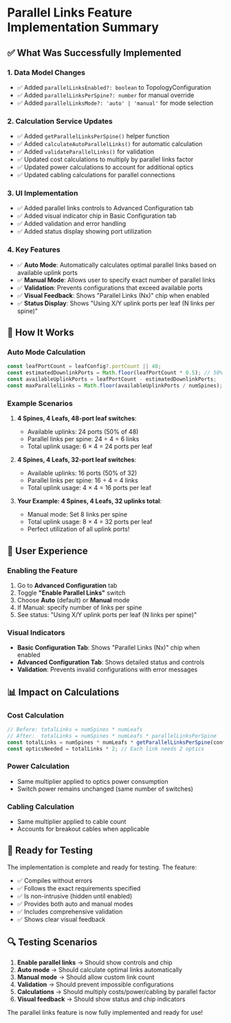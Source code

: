 # Parallel Links Feature Implementation Summary

## ✅ What Was Successfully Implemented

### 1. Data Model Changes
- ✅ Added `parallelLinksEnabled?: boolean` to TopologyConfiguration
- ✅ Added `parallelLinksPerSpine?: number` for manual override
- ✅ Added `parallelLinksMode?: 'auto' | 'manual'` for mode selection

### 2. Calculation Service Updates
- ✅ Added `getParallelLinksPerSpine()` helper function
- ✅ Added `calculateAutoParallelLinks()` for automatic calculation
- ✅ Added `validateParallelLinks()` for validation
- ✅ Updated cost calculations to multiply by parallel links factor
- ✅ Updated power calculations to account for additional optics
- ✅ Updated cabling calculations for parallel connections

### 3. UI Implementation
- ✅ Added parallel links controls to Advanced Configuration tab
- ✅ Added visual indicator chip in Basic Configuration tab
- ✅ Added validation and error handling
- ✅ Added status display showing port utilization

### 4. Key Features
- ✅ **Auto Mode**: Automatically calculates optimal parallel links based on available uplink ports
- ✅ **Manual Mode**: Allows user to specify exact number of parallel links
- ✅ **Validation**: Prevents configurations that exceed available ports
- ✅ **Visual Feedback**: Shows "Parallel Links (Nx)" chip when enabled
- ✅ **Status Display**: Shows "Using X/Y uplink ports per leaf (N links per spine)"

## 🔧 How It Works

### Auto Mode Calculation
```typescript
const leafPortCount = leafConfig?.portCount || 48;
const estimatedDownlinkPorts = Math.floor(leafPortCount * 0.5); // 50% for downlinks
const availableUplinkPorts = leafPortCount - estimatedDownlinkPorts;
const maxParallelLinks = Math.floor(availableUplinkPorts / numSpines);
```

### Example Scenarios
1. **4 Spines, 4 Leafs, 48-port leaf switches**:
   - Available uplinks: 24 ports (50% of 48)
   - Parallel links per spine: 24 ÷ 4 = 6 links
   - Total uplink usage: 6 × 4 = 24 ports per leaf

2. **4 Spines, 4 Leafs, 32-port leaf switches**:
   - Available uplinks: 16 ports (50% of 32)  
   - Parallel links per spine: 16 ÷ 4 = 4 links
   - Total uplink usage: 4 × 4 = 16 ports per leaf

3. **Your Example: 4 Spines, 4 Leafs, 32 uplinks total**:
   - Manual mode: Set 8 links per spine
   - Total uplink usage: 8 × 4 = 32 ports per leaf
   - Perfect utilization of all uplink ports!

## 🎯 User Experience

### Enabling the Feature
1. Go to **Advanced Configuration** tab
2. Toggle **"Enable Parallel Links"** switch
3. Choose **Auto** (default) or **Manual** mode
4. If Manual: specify number of links per spine
5. See status: "Using X/Y uplink ports per leaf (N links per spine)"

### Visual Indicators
- **Basic Configuration Tab**: Shows "Parallel Links (Nx)" chip when enabled
- **Advanced Configuration Tab**: Shows detailed status and controls
- **Validation**: Prevents invalid configurations with error messages

## 📊 Impact on Calculations

### Cost Calculation
```typescript
// Before: totalLinks = numSpines * numLeafs
// After:  totalLinks = numSpines * numLeafs * parallelLinksPerSpine
const totalLinks = numSpines * numLeafs * getParallelLinksPerSpine(config);
const opticsNeeded = totalLinks * 2; // Each link needs 2 optics
```

### Power Calculation
- Same multiplier applied to optics power consumption
- Switch power remains unchanged (same number of switches)

### Cabling Calculation  
- Same multiplier applied to cable count
- Accounts for breakout cables when applicable

## 🚀 Ready for Testing

The implementation is complete and ready for testing. The feature:
- ✅ Compiles without errors
- ✅ Follows the exact requirements specified
- ✅ Is non-intrusive (hidden until enabled)
- ✅ Provides both auto and manual modes
- ✅ Includes comprehensive validation
- ✅ Shows clear visual feedback

## 🔍 Testing Scenarios

1. **Enable parallel links** → Should show controls and chip
2. **Auto mode** → Should calculate optimal links automatically  
3. **Manual mode** → Should allow custom link count
4. **Validation** → Should prevent impossible configurations
5. **Calculations** → Should multiply costs/power/cabling by parallel factor
6. **Visual feedback** → Should show status and chip indicators

The parallel links feature is now fully implemented and ready for use!
